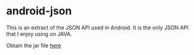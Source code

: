 android-json
============

This is an extract of the JSON API used in Android. It is the only JSON API that I enjoy using on JAVA. 

Obtain the jar file [here](./dist/android-json.jar?raw=true)
